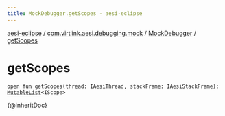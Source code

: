 ```yaml
---
title: MockDebugger.getScopes - aesi-eclipse
---
```


[aesi-eclipse](../../index.html) / [com.virtlink.aesi.debugging.mock](../index.html) / [MockDebugger](index.html) / [getScopes](.)

# getScopes

`open fun getScopes(thread: IAesiThread, stackFrame: IAesiStackFrame): `[`MutableList`](https://kotlinlang.org/api/latest/jvm/stdlib/kotlin.collections/-mutable-list/index.html)`<IScope>`

{@inheritDoc}

